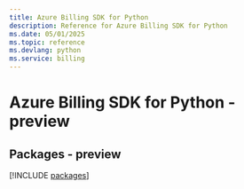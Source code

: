 ```yaml
---
title: Azure Billing SDK for Python
description: Reference for Azure Billing SDK for Python
ms.date: 05/01/2025
ms.topic: reference
ms.devlang: python
ms.service: billing
---
```

# Azure Billing SDK for Python - preview
## Packages - preview
[!INCLUDE [packages](billing-index.md)]
